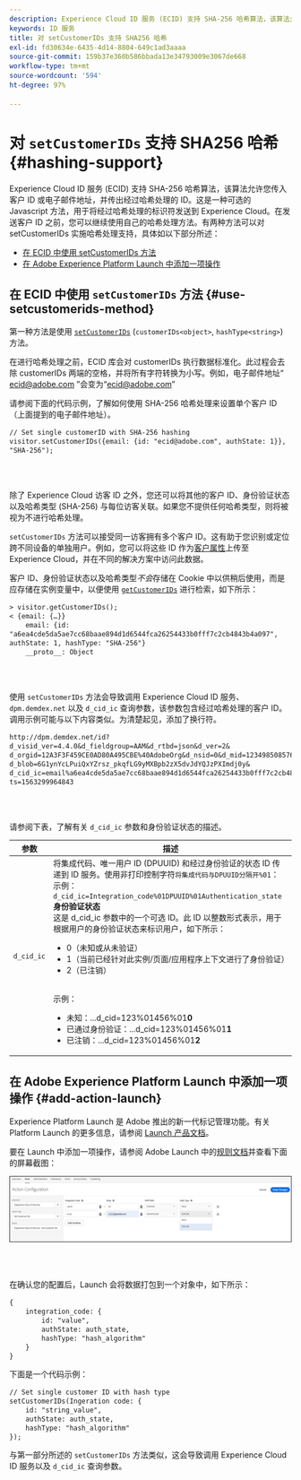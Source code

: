 ```yaml
---
description: Experience Cloud ID 服务 (ECID) 支持 SHA-256 哈希算法，该算法允许您传入客户 ID 或电子邮件地址，并传出经过哈希处理的 ID。这是一种可选的 Javascript 方法，用于将经过哈希处理的标识符发送到 Experience Cloud。在发送客户 ID 之前，您可以继续使用自己的哈希处理方法。
keywords: ID 服务
title: 对 setCustomerIDs 支持 SHA256 哈希
exl-id: fd30634e-6435-4d14-8804-649c1ad3aaaa
source-git-commit: 159b37e360b586bbada13e34793009e3067de668
workflow-type: tm+mt
source-wordcount: '594'
ht-degree: 97%

---
```


# 对 `setCustomerIDs` 支持 SHA256 哈希 {#hashing-support}

Experience Cloud ID 服务 (ECID) 支持 SHA-256 哈希算法，该算法允许您传入客户 ID 或电子邮件地址，并传出经过哈希处理的 ID。这是一种可选的 Javascript 方法，用于将经过哈希处理的标识符发送到 Experience Cloud。在发送客户 ID 之前，您可以继续使用自己的哈希处理方法。有两种方法可以对 setCustomerIDs 实施哈希处理支持，具体如以下部分所述：

* [在 ECID 中使用 setCustomerIDs 方法](/help/reference/hashing-support.md#use-setcustomerids-method)
* [在 Adobe Experience Platform Launch 中添加一项操作](/help/reference/hashing-support.md#add-action-launch)

## 在 ECID 中使用 `setCustomerIDs` 方法 {#use-setcustomerids-method}

第一种方法是使用 [`setCustomerIDs`](/help/library/get-set/setcustomerids.md) (`customerIDs<object>`, `hashType<string>`) 方法。

在进行哈希处理之前，ECID 库会对 customerIDs 执行数据标准化。此过程会去除 customerIDs 两端的空格，并将所有字符转换为小写。例如，电子邮件地址“ ecid@adobe.com ”会变为“ecid@adobe.com”

请参阅下面的代码示例，了解如何使用 SHA-256 哈希处理来设置单个客户 ID（上面提到的电子邮件地址）。

```
// Set single customerID with SHA-256 hashing
visitor.setCustomerIDs({email: {id: "ecid@adobe.com", authState: 1}}, "SHA-256");
```

<br> 

除了 Experience Cloud 访客 ID 之外，您还可以将其他的客户 ID、身份验证状态以及哈希类型 (SHA-256) 与每位访客关联。如果您不提供任何哈希类型，则将被视为不进行哈希处理。

`setCustomerIDs` 方法可以接受同一访客拥有多个客户 ID。这有助于您识别或定位跨不同设备的单独用户。例如，您可以将这些 ID 作为[客户属性](https://experienceleague.adobe.com/docs/core-services/interface/customer-attributes/attributes.html?lang=zh-Hans)上传至 Experience Cloud，并在不同的解决方案中访问此数据。

客户 ID、身份验证状态以及哈希类型&#x200B;*不会*&#x200B;存储在 Cookie 中以供稍后使用，而是应存储在实例变量中，以便使用 [`getCustomerIDs`](/help/library/get-set/getcustomerids.md) 进行检索，如下所示：

```
> visitor.getCustomerIDs();
< {email: {…}}
    email: {id: "a6ea4cde5da5ae7cc68baae894d1d6544fca26254433b0fff7c2cb4843b4a097", authState: 1, hashType: "SHA-256"}
    __proto__: Object
```

<br> 

使用 `setCustomerIDs` 方法会导致调用 Experience Cloud ID 服务、`dpm.demdex.net` 以及 `d_cid_ic` 查询参数，该参数包含经过哈希处理的客户 ID。调用示例可能与以下内容类似。为清楚起见，添加了换行符。

```
http://dpm.demdex.net/id?d_visid_ver=4.4.0&d_fieldgroup=AAM&d_rtbd=json&d_ver=2&
d_orgid=12A3F3F459CE0AD80A495CBE%40AdobeOrg&d_nsid=0&d_mid=12349850857640731290890207735189050123&
d_blob=6G1ynYcLPuiQxYZrsz_pkqfLG9yMXBpb2zX5dvJdYQJzPXImdj0y&
d_cid_ic=email%a6ea4cde5da5ae7cc68baae894d1d6544fca26254433b0fff7c2cb4843b4a097%011&
ts=1563299964843
```

<br> 

请参阅下表，了解有关 `d_cid_ic` 参数和身份验证状态的描述。

| 参数 | 描述 |
|------------|----------|
| `d_cid_ic` | 将集成代码、唯一用户 ID (DPUUID) 和经过身份验证的状态 ID 传递到 ID 服务。使用非打印控制字符<code>将集成代码与DPUUID分隔开%01</code>： <br>示例：<code>d_cid_ic=Integration_code%01DPUUID%01Authentication_state</code> <br> <b>身份验证状态</b> <br>这是 d_cid_ic 参数中的一个可选 ID。此 ID 以整数形式表示，用于根据用户的身份验证状态来标识用户，如下所示：<br> <ul><li>0（未知或从未验证）</li><li>1（当前已经针对此实例/页面/应用程序上下文进行了身份验证）</li><li>2（已注销）</li></ul> <br>示例：<br> <ul><li>未知：...d_cid=123%01456%01<b>0</b></li><li>已通过身份验证：...d_cid=123%01456%01<b>1</b></li><li>已注销：...d_cid=123%01456%01<b>2</b></li></ul> |

## 在 Adobe Experience Platform Launch 中添加一项操作 {#add-action-launch}

Experience Platform Launch 是 Adobe 推出的新一代标记管理功能。有关 Platform Launch 的更多信息，请参阅 [Launch 产品文档](https://experienceleague.adobe.com/docs/experience-platform/tags/home.html?lang=zh-Hans)。

要在 Launch 中添加一项操作，请参阅 Adobe Launch 中的[规则文档](https://experienceleague.adobe.com/docs/experience-platform/tags/ui/rules.html?lang=zh-Hans)并查看下面的屏幕截图：

![](/help/reference/assets/hashing-support.png)

<br> 

在确认您的配置后，Launch 会将数据打包到一个对象中，如下所示：

```
{
    integration_code: {
        id: "value",
        authState: auth_state,
        hashType: "hash_algorithm"
    }
}
```

下面是一个代码示例：

```
// Set single customer ID with hash type
setCustomerIDs(Ingeration code: {
    id: "string_value",
    authState: auth_state,
    hashType: "hash_algorithm"
});
```

与第一部分所述的 `setCustomerIDs` 方法类似，这会导致调用 Experience Cloud ID 服务以及 `d_cid_ic` 查询参数。
